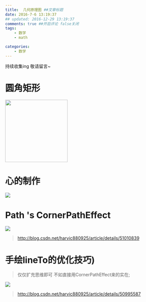 ```yaml
---
title:  几何原理图 ##文章标题
date: 2016-7-6 13:19:37
## updated: 2016-12-29 13:19:37
comments: true ##开启评论 false关闭
tags:
    - 数学
    - math

categories:
    - 数学
---
```


持续收集ing 敬请留言~

<!-- more -->


# 圆角矩形
<img src="https://ww3.sinaimg.cn/large/006tKfTcgw1fb959ssrczj30a408q3yk.jpg" width="200" >

# 心的制作
![](https://ww1.sinaimg.cn/large/006tKfTcgw1fb95a213lag308w08w77l)

#  Path 's CornerPathEffect
![](https://ww4.sinaimg.cn/large/006tKfTcgw1fb95a6vun5j311m0gkdg7.jpg)
>http://blog.csdn.net/harvic880925/article/details/51010839

# 手绘lineTo的优化技巧)
>仅仅扩充思维即可  不如直接用CornerPathEffect来的实在;

![](http://img.blog.csdn.net/20160328210009658)
>http://blog.csdn.net/harvic880925/article/details/50995587